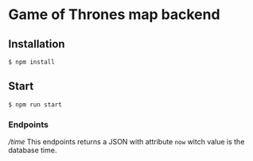 # Game of Thrones map backend 

## Installation

```
$ npm install
```

## Start

```
$ npm run start
```

### Endpoints

*/time*
This endpoints returns a JSON with attribute `now` witch value is the database time.